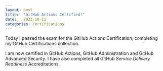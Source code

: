 ```yaml
---
layout: post
title:  "GitHub Actions Certified!"
date:   2023-10-11
categories: certifications
---
```

Today I passed the exam for the GitHub Actions Certification, completing my GitHub Certifications collection.

<div data-iframe-width="150" data-iframe-height="270" data-share-badge-id="7c1ceccb-7fb3-40dc-834f-8f079ba1dd62" data-share-badge-host="https://www.credly.com"></div><script type="text/javascript" async src="//cdn.credly.com/assets/utilities/embed.js"></script>

I am now certified in GitHub Actions, GitHub Administration and GitHub Advanced Security. I have also completed all GitHub *Service Delivery Readiness* Accreditations.